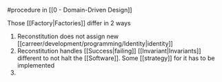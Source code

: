 #procedure in [[0 - Domain-Driven Design]]

Those [[Factory|Factories]] differ in 2 ways

1. Reconstitution does not assign new [[carreer/development/programming/Identity|identity]]
2. Reconstitution handles [[Success|failing]] [[Invariant|Invariants]] different to not halt the [[Software]]. Some [[strategy]] for it has to be implemented
3. 
